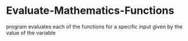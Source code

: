 # Evaluate-Mathematics-Functions
program evaluates each of the functions for a specific input given by the value of the variable 
